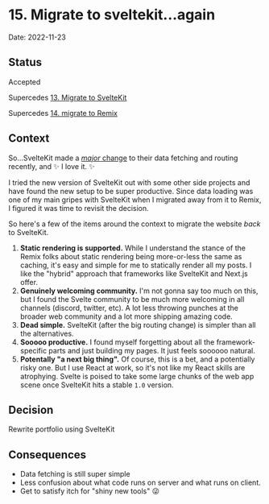 # 15. Migrate to sveltekit...again

Date: 2022-11-23

## Status

Accepted

Supercedes [13. Migrate to SvelteKit](0013-migrate-to-sveltekit.md)

Supercedes [14. migrate to Remix](0014-migrate-to-remix.md)

## Context

So...SvelteKit made a [_major_ change](https://github.com/sveltejs/kit/discussions/5748) to their data fetching and routing recently, and ✨ I love it. ✨

I tried the new version of SvelteKit out with some other side projects and have found the new setup to be super productive. Since data loading was one of my main gripes with SvelteKit when I migrated away from it to Remix, I figured it was time to revisit the decision.

So here's a few of the items around the context to migrate the website _back_ to SvelteKit.

1. **Static rendering is supported.** While I understand the stance of the Remix folks about static rendering being more-or-less the same as caching, it's easy and simple for me to statically render all my posts. I like the "hybrid" approach that frameworks like SvelteKit and Next.js offer.
2. **Genuinely welcoming community.** I'm not gonna say too much on this, but I found the Svelte community to be much more welcoming in all channels (discord, twitter, etc). A lot less throwing punches at the broader web community and a lot more shipping amazing code.
3. **Dead simple.** SvelteKit (after the big routing change) is simpler than all the alternatives.
4. **Sooooo productive.** I found myself forgetting about all the framework-specific parts and just building my pages. It just feels soooooo natural.
5. **Potentally "a next big thing".** Of course, this is a bet, and a potentially risky one. But I use React at work, so it's not like my React skills are atrophying. Svelte is poised to take some large chunks of the web app scene once SvelteKit hits a stable `1.0` version.

## Decision

Rewrite portfolio using SvelteKit

## Consequences

- Data fetching is still super simple
- Less confusion about what code runs on server and what runs on client.
- Get to satisfy itch for "shiny new tools" 😜

